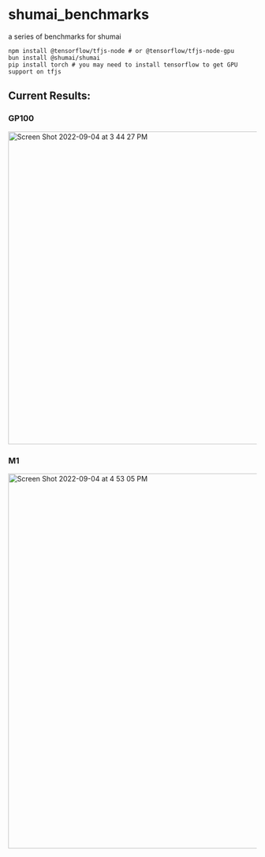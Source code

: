 # shumai_benchmarks
a series of benchmarks for shumai

```
npm install @tensorflow/tfjs-node # or @tensorflow/tfjs-node-gpu
bun install @shumai/shumai
pip install torch # you may need to install tensorflow to get GPU support on tfjs
```

## Current Results:


### GP100
<img width="633" alt="Screen Shot 2022-09-04 at 3 44 27 PM" src="https://user-images.githubusercontent.com/4842908/188330889-1c9e99a8-b30a-4e39-a27e-55adcab1a774.png">


### M1


<img width="759" alt="Screen Shot 2022-09-04 at 4 53 05 PM" src="https://user-images.githubusercontent.com/4842908/188333033-21b79bb1-056c-46ef-8327-0c5dcbfc11c4.png">
